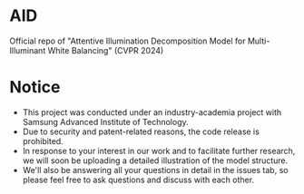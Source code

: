 # AID
Official repo of "Attentive Illumination Decomposition Model for Multi-Illuminant White Balancing" (CVPR 2024)

# Notice
- This project was conducted under an industry-academia project with Samsung Advanced Institute of Technology.
- Due to security and patent-related reasons, the code release is prohibited.
- In response to your interest in our work and to facilitate further research, we will soon be uploading a detailed illustration of the model structure.
- We'll also be answering all your questions in detail in the issues tab, so please feel free to ask questions and discuss with each other.
